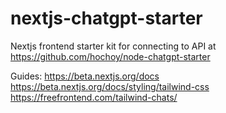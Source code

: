 # nextjs-chatgpt-starter

Nextjs frontend starter kit for connecting to API at https://github.com/hochoy/node-chatgpt-starter

Guides:
https://beta.nextjs.org/docs
https://beta.nextjs.org/docs/styling/tailwind-css
https://freefrontend.com/tailwind-chats/

